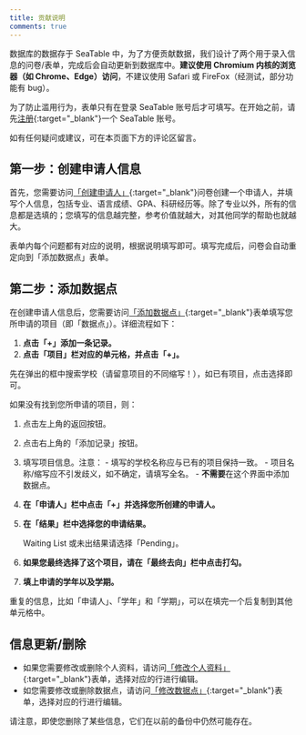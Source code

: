 ```yaml
---
title: 贡献说明
comments: true
---
```


数据库的数据存于 SeaTable 中，为了方便贡献数据，我们设计了两个用于录入信息的问卷/表单，完成后会自动更新到数据库中。**建议使用 Chromium 内核的浏览器（如 Chrome、Edge）访问**，不建议使用 Safari 或 FireFox（经测试，部分功能有 bug）。

为了防止滥用行为，表单只有在登录 SeaTable 账号后才可填写。在开始之前，请先[注册](https://cloud.seatable.io/accounts/login/){:target="_blank"}一个 SeaTable 账号。

如有任何疑问或建议，可在本页面下方的评论区留言。

## 第一步：创建申请人信息

首先，您需要访问[「创建申请人」](https://cloud.seatable.io/dtable/forms/b0691605-791c-4504-b07e-6f3c89b4165e/){:target="_blank"}问卷创建一个申请人，并填写个人信息，包括专业、语言成绩、GPA、科研经历等。除了专业以外，所有的信息都是选填的；您填写的信息越完整，参考价值就越大，对其他同学的帮助也就越大。

表单内每个问题都有对应的说明，根据说明填写即可。填写完成后，问卷会自动重定向到「添加数据点」表单。

## 第二步：添加数据点

在创建申请人信息后，您需要访问[「添加数据点」](https://cloud.seatable.io/dtable/collection-tables/2695773c-aa8e-4f14-a95f-e6acd9cf010d/){:target="_blank"}表单填写您所申请的项目（即「数据点」）。详细流程如下：

1. **点击「+」添加一条记录。**
2. **点击「项目」栏对应的单元格，并点击「+」。**

  先在弹出的框中搜索学校（请留意项目的不同缩写！），如已有项目，点击选择即可。

  如果没有找到您所申请的项目，则：

  1. 点击左上角的返回按钮。
  2. 点击右上角的「添加记录」按钮。
  3. 填写项目信息。注意：
    - 填写的学校名称应与已有的项目保持一致。
    - 项目名称/缩写应不引发歧义，如不确定，请填写全名。
    - **不需要**在这个界面中添加数据点。

3. **在「申请人」栏中点击「+」并选择您所创建的申请人。**
4. **在「结果」栏中选择您的申请结果。**
   
   Waiting List 或未出结果请选择「Pending」。

5. **如果您最终选择了这个项目，请在「最终去向」栏中点击打勾。**
6. **填上申请的学年以及学期。**

重复的信息，比如「申请人」、「学年」和「学期」，可以在填完一个后复制到其他单元格中。

## 信息更新/删除

- 如果您需要修改或删除个人资料，请访问[「修改个人资料」](https://cloud.seatable.io/dtable/collection-tables/304f1ac0-eb9c-4e91-8794-72e98bbbb383/){:target="_blank"}表单，选择对应的行进行编辑。
- 如您需要修改或删除数据点，请访问[「修改数据点」](https://cloud.seatable.io/dtable/collection-tables/2695773c-aa8e-4f14-a95f-e6acd9cf010d/){:target="_blank"}表单，选择对应的行进行编辑。

请注意，即使您删除了某些信息，它们在以前的备份中仍然可能存在。
